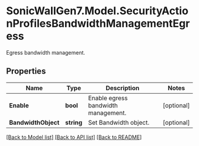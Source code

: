 # SonicWallGen7.Model.SecurityActionProfilesBandwidthManagementEgress
Egress bandwidth management.

## Properties

Name | Type | Description | Notes
------------ | ------------- | ------------- | -------------
**Enable** | **bool** | Enable egress bandwidth management. | [optional] 
**BandwidthObject** | **string** | Set Bandwidth object. | [optional] 

[[Back to Model list]](../README.md#documentation-for-models) [[Back to API list]](../README.md#documentation-for-api-endpoints) [[Back to README]](../README.md)


